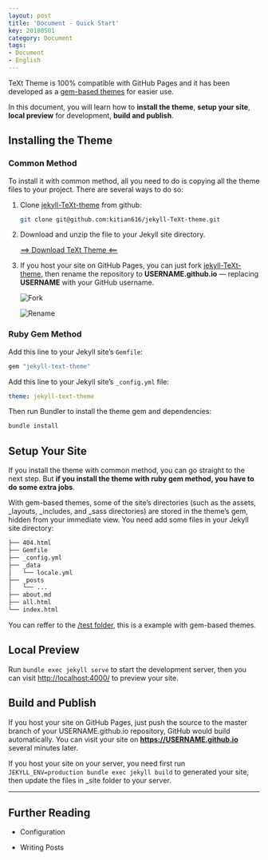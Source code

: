 ```yaml
---
layout: post
title: 'Document - Quick Start'
key: 20180501
category: Document
tags:
- Document
- English
---
```


TeXt Theme is 100% compatible with GitHub Pages and it has been developed as a [gem-based themes](https://jekyllrb.com/docs/themes/) for easier use.

In this document, you will learn how to **install the theme**, **setup your site**, **local preview** for development, **build and publish**.

<!--more-->

## Installing the Theme

### Common Method

To install it with common method, all you need to do is copying all the theme files to your project. There are several ways to do so:

1. Clone [jekyll-TeXt-theme](https://github.com/kitian616/jekyll-TeXt-theme) from github:

    ```bash
    git clone git@github.com:kitian616/jekyll-TeXt-theme.git
    ```

2. Download and unzip the file to your Jekyll site directory.

    [==> Download TeXt Theme <==](https://github.com/kitian616/jekyll-TeXt-theme/archive/master.zip)

3. If you host your site on GitHub Pages, you can just fork [jekyll-TeXt-theme](https://github.com/kitian616/jekyll-TeXt-theme), then rename the repository to **USERNAME.github.io** — replacing **USERNAME** with your GitHub username.

    ![Fork](https://raw.githubusercontent.com/kitian616/jekyll-TeXt-theme/master/test/assets/images/fork.png)

    ![Rename](https://raw.githubusercontent.com/kitian616/jekyll-TeXt-theme/master/test/assets/images/rename.png)

### Ruby Gem Method

Add this line to your Jekyll site’s `Gemfile`:

```ruby
gem "jekyll-text-theme"
```

Add this line to your Jekyll site’s `_config.yml` file:

```yaml
theme: jekyll-text-theme
```

Then run Bundler to install the theme gem and dependencies:

```bash
bundle install
```

## Setup Your Site

If you install the theme with common method, you can go straight to the next step. But **if you install the theme with ruby gem method, you have to do some extra jobs**.

With gem-based themes, some of the site’s directories (such as the assets, _layouts, _includes, and _sass directories) are stored in the theme’s gem, hidden from your immediate view. You need add some files in your Jekyll site directory:

```bash
├── 404.html
├── Gemfile
├── _config.yml
├── _data
│   └── locale.yml
├── _posts
│   └── ...
├── about.md
├── all.html
└── index.html
```

You can reffer to the [/test folder](https://github.com/kitian616/jekyll-TeXt-theme/tree/master/test), this is a example with gem-based themes.

## Local Preview

Run `bundle exec jekyll serve` to start the development server, then you can visit [http://localhost:4000/](http://localhost:4000/) to preview your site.

## Build and Publish

If you host your site on GitHub Pages, just push the source to the master branch of your USERNAME.github.io repository, GitHub would build automatically. You can visit your site on **https://USERNAME.github.io** several minutes later.

If you host your site on your server, you need first run `JEKYLL_ENV=production bundle exec jekyll build` to generated your site, then update the files in _site folder to your server.

---

## Further Reading

- Configuration

- Writing Posts